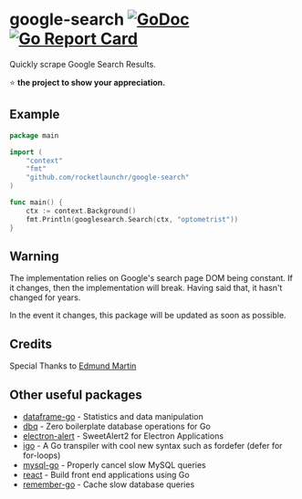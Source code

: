 # google-search [![GoDoc](http://godoc.org/github.com/rocketlaunchr/google-search?status.svg)](http://godoc.org/github.com/rocketlaunchr/google-search) [![Go Report Card](https://goreportcard.com/badge/github.com/rocketlaunchr/google-search)](https://goreportcard.com/report/github.com/rocketlaunchr/google-search)

Quickly scrape Google Search Results.

⭐ **the project to show your appreciation.**

## Example

```go
package main

import (
	"context"
	"fmt"
	"github.com/rocketlaunchr/google-search"
)

func main() {
	ctx := context.Background()
	fmt.Println(googlesearch.Search(ctx, "optometrist"))
}
```

## Warning

The implementation relies on Google's search page DOM being constant. If it changes, then the implementation will break. Having said that, it hasn't changed for years.

In the event it changes, this package will be updated as soon as possible.

## Credits

Special Thanks to [Edmund Martin](https://edmundmartin.com/scraping-google-with-golang/)


Other useful packages
------------

- [dataframe-go](https://github.com/rocketlaunchr/dataframe-go) - Statistics and data manipulation
- [dbq](https://github.com/rocketlaunchr/dbq) - Zero boilerplate database operations for Go
- [electron-alert](https://github.com/rocketlaunchr/electron-alert) - SweetAlert2 for Electron Applications
- [igo](https://github.com/rocketlaunchr/igo) - A Go transpiler with cool new syntax such as fordefer (defer for for-loops)
- [mysql-go](https://github.com/rocketlaunchr/mysql-go) - Properly cancel slow MySQL queries
- [react](https://github.com/rocketlaunchr/react) - Build front end applications using Go
- [remember-go](https://github.com/rocketlaunchr/remember-go) - Cache slow database queries
